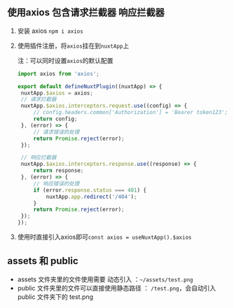 ## 使用axios 包含请求拦截器 响应拦截器

1. 安装 axios `npm i axios`

2. 使用插件注册，将`axios`挂在到`nuxtApp`上

   注：可以同时设置`axios`的默认配置

   ```js
   import axios from 'axios';
   
   export default defineNuxtPlugin((nuxtApp) => {
   	nuxtApp.$axios = axios;
   	// 请求拦截器
   	nuxtApp.$axios.interceptors.request.use((config) => {
   		// config.headers.common['Authorization'] = 'Bearer token123';
   		return config;
   	}, (error) => {
   		// 请求错误的处理
   		return Promise.reject(error);
   	});
   
   	// 响应拦截器
   	nuxtApp.$axios.interceptors.response.use((response) => {
   		return response;
   	}, (error) => {
   		// 响应错误的处理
   		if (error.response.status === 401) {
   			nuxtApp.app.redirect('/404');
   		}
   		return Promise.reject(error);
   	});
   });
   
   ```

3. 使用时直接引入axios即可`const axios = useNuxtApp().$axios`



## assets 和 public

- assets 文件夹里的文件使用需要 动态引入 ：`~/assets/test.png`
- public 文件夹里的文件可以直接使用静态路径 ： `/test.png`，会自动引入 public 文件夹下的 test.png